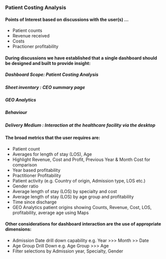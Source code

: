 ### Patient Costing Analysis

#### Points of Interest based on discussions with the user(s) …

* Patient counts
* Revenue received
* Costs
* Practioner profitability

#### During discussions we have established that a single dashboard should be designed and built to provide insight:

##### Dashboard Scope: Patient Costing Analysis 
##### Sheet inventory : CEO summary page
##### GEO Analytics
##### Behaviour
##### Delivery Medium : Interaction at the healthcare facility via the desktop

#### The broad metrics that the user requires are:

* Patient count
* Averages for length of stay (LOS), Age
* Highlight Revenue, Cost and Profit, Previous Year & Month Cost for comparison 
* Year based profitability
* Practitioner Profitability
* Patient activity (e.g. Country of origin, Admission type, LOS etc.)
* Gender ratio
* Average length of stay (LOS) by specialty and cost 
* Average length of stay (LOS) by age group and profitability
* Time since discharge
* GEO Analytics patient origins showing Counts, Revenue, Cost, LOS, 
profitability, average age using Maps

#### Other considerations for dashboard interaction are the use of appropriate dimensions:

* Admission Date drill down capability e.g. Year >>> Month >> Date
* Age Group Drill Down e.g. Age Group >>> Age
* Filter selections by Admission year, Specialty, Gender
